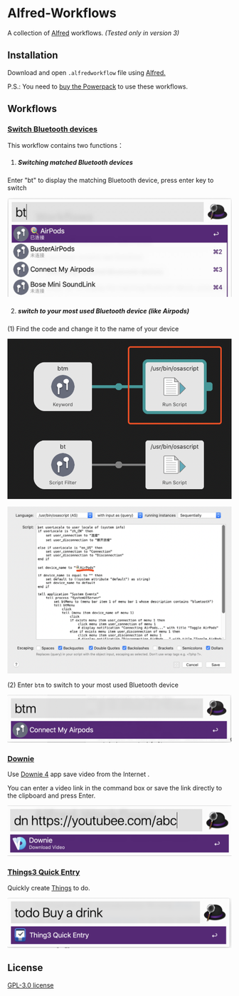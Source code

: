 # Alfred-Workflows

A collection of  [Alfred](https://www.alfredapp.com/) workflows. *(Tested only in version 3)*



## Installation

Download and open `.alfredworkflow` file using [Alfred.](https://www.alfredapp.com/)

P.S.: You need to [buy the Powerpack](https://buy.alfredapp.com/) to use these workflows.



## Workflows

### [Switch Bluetooth devices](https://github.com/Zrocky/Alfred-Workflows/raw/master/Connect%20AirPods.alfredworkflow)

This workflow contains two functions：

1. ##### Switching matched Bluetooth devices

  Enter "bt" to display the matching Bluetooth device, press enter key to switch

  ![1587541884832](README.assets/1587541884832.jpg)

2. ##### switch to your most used Bluetooth device (like Airpods)

  (1) Find the code and change it to the name of your device

  ![WX20200422-155631@2x](README.assets/WX20200422-155631@2x.png)

  ![WX20200422-154835@2x](README.assets/WX20200422-154835@2x.png)

  (2) Enter `btm` to switch to your most used Bluetooth device

  ![WX20200422-155818@2x](README.assets/WX20200422-155818@2x.png)



### [Downie](https://github.com/Zrocky/Alfred-Workflows/raw/master/Downie.alfredworkflow)

Use [Downie 4](https://software.charliemonroe.net/downie/) app save video from the Internet .

You can enter a video link in the command box or save the link directly to the clipboard and press Enter.

![image-20190531171019980](README.assets/image-20190531171019980.png)



### [Things3 Quick Entry](https://github.com/Zrocky/Alfred-Workflows/raw/master/Thing3%20Quick%20Entry.alfredworkflow)

Quickly create [Things](https://culturedcode.com/things/) to do.

![image-20190531171229520](README.assets/image-20190531171229520.png)



## License

[GPL-3.0 license](https://github.com/Zrocky/Alfred-Workflows/blob/master/LICENSE)

